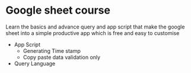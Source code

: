 # Google sheet course
Learn the basics and advance query and app script that make the google sheet into a simple productive app which is free and easy to customise

- App Script
	- Generating Time stamp
	- Copy paste data validation only
- Query Language
